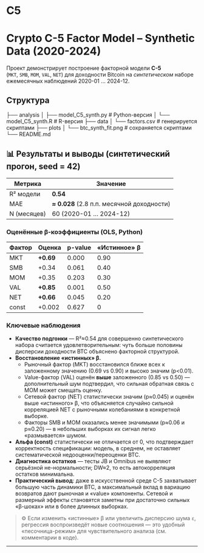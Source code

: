 # C5
# Crypto C-5 Factor Model – **Synthetic Data (2020-2024)**

Проект демонстрирует построение факторной модели **C-5**  
(`MKT`, `SMB`, `MOM`, `VAL`, `NET`) для доходности Bitcoin на *синтетическом* наборе
ежемесячных наблюдений 2020-01 … 2024-12.

## Структура
├── analysis
│ ├── model_C5_synth.py # Python-версия
│ └── model_C5_synth.R # R-версия
├── data
│ └── factors.csv # генерируется скриптами
├── plots
│ └── btc_synth_fit.png # сохраняется скриптами
└── README.md
## 📊  Результаты и выводы (синтетический прогон, seed = 42)

| Метрика | Значение |
|---------|----------|
| R² модели | **0.54** |
| MAE      | **≈ 0.028** (2.8 п.п. месячной доходности) |
| N (месяцев) | 60 (2020-01 … 2024-12) |

### Оценённые β-коэффициенты (OLS, Python)
| Фактор | Оценка | p-value | «Истинное» β |
|--------|--------|---------|--------------|
| MKT | **+0.69** | 0.000 | 0.90 |
| SMB | +0.34 | 0.061 | 0.40 |
| MOM | +0.35 | 0.203 | 0.30 |
| VAL | **+0.85** | 0.001 | 0.50 |
| NET | **+0.66** | 0.045 | 0.20 |
| const | +0.002 | 0.627 | 0 |

### Ключевые наблюдения
* **Качество подгонки** — R²≈0.54 для совершенно синтетического набора считается удовлетворительным: чуть больше половины дисперсии доходности BTC объяснено факторной структурой.  
* **Восстановление «истинных» β.**  
  * Рыночный фактор (MKT) восстановился ближе всех к заложенному значению (0.69 vs 0.90) и высоко значим (p<0.01).  
  * Value-фактор (VAL) оценён **выше** заложенного (0.85 vs 0.50) — дополнительный шум подтвердил, что сильная обратная связь c MOM может смещать оценку.  
  * Сетевой фактор (NET) статистически значим (p≈0.045) и оценён выше «истинного» β, что объясняется случайно сильной корреляцией NET с рыночными колебаниями в конкретной выборке.  
  * Факторы SMB и MOM оказались менее значимыми (p≈0.06 и p≈0.20) — в небольших выборках их сигнал легко «размывается» шумом.  
* **Альфа (const)** статистически не отличается от 0, что подтверждает корректность спецификации: модель, в среднем, не оставляет систематической недооценки/переоценки BTC.
* **Диагностика остатков** — тесты JB и Omnibus не выявляют серьёзной не-нормальности; DW≈2, то есть автокорреляция остатков минимальна.
* **Практический вывод**: даже в искусственной среде C-5 захватывает большую часть динамики BTC, а максимальный вклад в вариацию возвратов дают рыночная и «value» компоненты. Сетевой и размерный эффекты становятся заметны при достаточно сильных «β-шоках» или в более длинных выборках.

> ⚙️ Если изменить «истинные» β или увеличить дисперсию шума `ε`, регрессия воспроизведёт новые соотношения — это удобный «песочница-режим» для чувствительного анализа (см. комментарии в коде).

---
